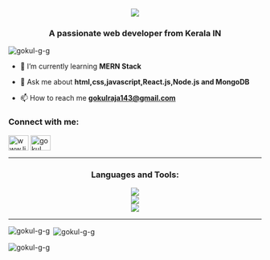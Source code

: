 
<!-- Animated Header with Typing Effect -->
<h1 align="center">
    <img src="https://readme-typing-svg.herokuapp.com/?font=Righteous&size=35&center=true&vCenter=true&width=500&height=70&duration=4000&lines=Hi+There!+👋;+I'm+Gokul+GG!;" />
</h1>
<h3 align="center">A passionate web developer from Kerala IN</h3>

<p align="left"> <img src="https://komarev.com/ghpvc/?username=gokul-g-g&label=Profile%20views&color=0e75b6&style=flat" alt="gokul-g-g" /> </p>

<!--<p align="left"> <a href="https://github.com/ryo-ma/github-profile-trophy"><img src="https://github-profile-trophy.vercel.app/?username=gokul-g-g" alt="gokul-g-g" /></a> </p> -->

- 🌱 I’m currently learning **MERN Stack**

- 💬 Ask me about **html,css,javascript,React.js,Node.js and MongoDB**

- 📫 How to reach me **gokulraja143@gmail.com**

<h3 align="left">Connect with me:</h3>
<p align="left">
  <!-- LinkedIn -->
<a href="https://linkedin.com/in/gokul-g-g-4733b8313
" target="blank"><img align="center" src="https://skillicons.dev/icons?i=linkedin" alt="www.linkedin.com/in/gokul-g-g-4733b8313" height="30" width="40" /></a>
  <!-- Stack Overflow -->
<a href="https://stackoverflow.com/users/gokul gopi" target="blank"><img align="center" src="https://skillicons.dev/icons?i=stackoverflow" alt="gokul gopi" height="30" width="40" /></a>
</p>

   <!-- Divider -->
<hr/>
<h3 align="center">Languages and Tools:</h3>
<div align="center">
    <!-- First Row of Icons (Frontend & Design Tools) -->
    <img src="https://skillicons.dev/icons?i=react,bootstrap,html,css,tailwind" /><br>
    <!-- Second Row of Icons (Backend & Database Tools) -->
    <img src="https://skillicons.dev/icons?i=nodejs,javascript,express,mongodb,c,cpp,java,nextjs,mysql,npm,vite" /><br>
    <!-- Others-->
    <img src="https://skillicons.dev/icons?i=arduino,notion,codepen,vscode,eclipse,github,figma,git,gitlab,netlify,kali" /><br>
</div>
<hr/>
<p><img align="left" src="https://github-readme-stats.vercel.app/api/top-langs?username=gokul-g-g&show_icons=true&locale=en&layout=compact" alt="gokul-g-g" /></p>

<p>&nbsp;<img align="center" src="https://github-readme-stats.vercel.app/api?username=gokul-g-g&show_icons=true&locale=en" alt="gokul-g-g" /></p>

<p><img align="center" src="https://github-readme-streak-stats.herokuapp.com/?user=gokul-g-g&" alt="gokul-g-g" /></p>

